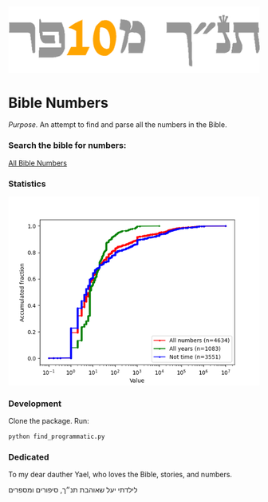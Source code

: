 ![תנ״ך מ10פר](docs/transparent_icon.png)

# Bible Numbers

*Purpose.* An attempt to find and parse all the numbers in the Bible.

### Search the bible for numbers:
[All Bible Numbers](https://rkishony.github.io/BibleNumbers/index.html)

### Statistics

![Bible number distribution](https://github.com/rkishony/BibleNumbers/blob/8ca73fbe4118074ac26461028e47e3dacd33e3a7/docs/all_numbers.png)

### Development

Clone the package. Run:
```python
python find_programmatic.py
```

### Dedicated
To my dear dauther Yael, who loves the Bible, stories, and numbers.

לילדתי יעל שאוהבת תנ״ך, סיפורים ומספרים
